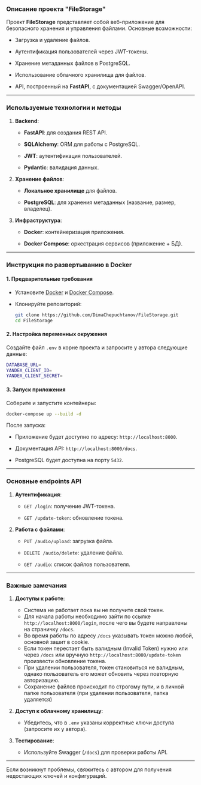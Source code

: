 
### Описание проекта "FileStorage"

Проект  **FileStorage**  представляет собой веб-приложение для безопасного хранения и управления файлами. Основные возможности:

-   Загрузка и удаление файлов.
    
-   Аутентификация пользователей через JWT-токены.
    
-   Хранение метаданных файлов в PostgreSQL.
    
-   Использование облачного хранилища для файлов.
    
-   API, построенный на  **FastAPI**, с документацией Swagger/OpenAPI.
    

----------

### Используемые технологии и методы

1.  **Backend**:
    
    -   **FastAPI**: для создания REST API.
        
    -   **SQLAlchemy**: ORM для работы с PostgreSQL.
        
    -   **JWT**: аутентификация пользователей.
        
    -   **Pydantic**: валидация данных.
        
2.  **Хранение файлов**:
    
    -   **Локальное хранилище**   для файлов.
        
    -   **PostgreSQL**: для хранения метаданных (название, размер, владелец).
        
3.  **Инфраструктура**:
    
    -   **Docker**: контейнеризация приложения.
        
    -   **Docker Compose**: оркестрация сервисов (приложение + БД).
        

----------

### Инструкция по развертыванию в Docker

#### 1. Предварительные требования

-   Установите  [Docker](https://docs.docker.com/get-docker/)  и  [Docker Compose](https://docs.docker.com/compose/install/).
    
-   Клонируйте репозиторий:
    ```bash
    git clone https://github.com/DimaChepuchtanov/FileStorage.git
    cd FileStorage
    ```
   
#### 2. Настройка переменных окружения

Создайте файл  `.env`  в корне проекта и запросите у автора следующие данные:

```bash
DATABASE_URL=
YANDEX_CLIENT_ID=
YANDEX_CLIENT_SECRET=
```
#### 3. Запуск приложения

Соберите и запустите контейнеры:

```bash
docker-compose up --build -d
```
После запуска:

-   Приложение будет доступно по адресу:  `http://localhost:8000`.
    
-   Документация API:  `http://localhost:8000/docs`.
    
-   PostgreSQL будет доступна на порту  `5432`.
    

----------

### Основные endpoints API

1.  **Аутентификация**:
    
    -   `GET /login`: получение JWT-токена.
        
    -   `GET /update-token`: обновление токена.
        
2.  **Работа с файлами**:
    
    -   `PUT /audio/upload`: загрузка файла.
        
    -   `DELETE /audio/delete`: удаление файла.
        
    -   `GET /audio`: список файлов пользователя.
  
----------

### Важные замечания

1.  **Доступы к работе**:
    - Система не работает пока вы не получите свой токен.
    - Для начала работы необходимо зайти по ссылке `http://localhost:8000/login`, после чего вы будете направлены на страничку `/docs`.
    - Во время работы по адресу `/docs` указывать токен можно любой, основной зашит в cookie.
    - Если токен перестает быть валидным (Invalid Token) нужно или через `/docs` или вручную `http://localhost:8000/update-token` произвести обновление токена.
    - При удалении пользователя, токен становиться не валидным, однако пользователь его может обновить через повторную авторизацию.
    - Сохранение файлов происходит по строгому пути, и в личной папке пользователя (при удалении пользователя, папка удаляется)
        
2.  **Доступ к облачному хранилищу**:
    
    -   Убедитесь, что в  `.env`  указаны корректные ключи доступа (запросите их у автора).
        
3.  **Тестирование**:
    
    -   Используйте Swagger (`/docs`) для проверки работы API.
        

----------

Если возникнут проблемы, свяжитесь с автором для получения недостающих ключей и конфигураций.
